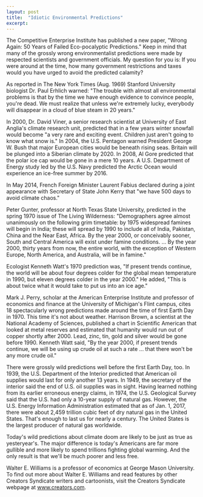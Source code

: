 ```yaml
---
layout: post
title:  "Idiotic Environmental Predictions"
excerpt:
---
```




The Competitive Enterprise Institute has published a new paper, "Wrong Again: 50 Years of Failed Eco-pocalyptic Predictions." Keep in mind that many of the grossly wrong environmentalist predictions were made by respected scientists and government officials. My question for you is: If you were around at the time, how many government restrictions and taxes would you have urged to avoid the predicted calamity?

As reported in The New York Times (Aug. 1969) Stanford University biologist Dr. Paul Erhlich warned: "The trouble with almost all environmental problems is that by the time we have enough evidence to convince people, you're dead. We must realize that unless we're extremely lucky, everybody will disappear in a cloud of blue steam in 20 years." 

In 2000, Dr. David Viner, a senior research scientist at University of East Anglia's climate research unit, predicted that in a few years winter snowfall would become "a very rare and exciting event. Children just aren't going to know what snow is." In 2004, the U.S. Pentagon warned President George W. Bush that major European cities would be beneath rising seas. Britain will be plunged into a Siberian climate by 2020. In 2008, Al Gore predicted that the polar ice cap would be gone in a mere 10 years. A U.S. Department of Energy study led by the U.S. Navy predicted the Arctic Ocean would experience an ice-free summer by 2016.

In May 2014, French Foreign Minister Laurent Fabius declared during a joint appearance with Secretary of State John Kerry that "we have 500 days to avoid climate chaos."

Peter Gunter, professor at North Texas State University, predicted in the spring 1970 issue of The Living Wilderness: "Demographers agree almost unanimously on the following grim timetable: by 1975 widespread famines will begin in India; these will spread by 1990 to include all of India, Pakistan, China and the Near East, Africa. By the year 2000, or conceivably sooner, South and Central America will exist under famine conditions. ... By the year 2000, thirty years from now, the entire world, with the exception of Western Europe, North America, and Australia, will be in famine."



Ecologist Kenneth Watt's 1970 prediction was, "If present trends continue, the world will be about four degrees colder for the global mean temperature in 1990, but eleven degrees colder in the year 2000." He added, "This is about twice what it would take to put us into an ice age."

Mark J. Perry, scholar at the American Enterprise Institute and professor of economics and finance at the University of Michigan's Flint campus, cites 18 spectacularly wrong predictions made around the time of first Earth Day in 1970. This time it's not about weather. Harrison Brown, a scientist at the National Academy of Sciences, published a chart in Scientific American that looked at metal reserves and estimated that humanity would run out of copper shortly after 2000. Lead, zinc, tin, gold and silver would be gone before 1990. Kenneth Watt said, "By the year 2000, if present trends continue, we will be using up crude oil at such a rate ... that there won't be any more crude oil." 

There were grossly wild predictions well before the first Earth Day, too. In 1939, the U.S. Department of the Interior predicted that American oil supplies would last for only another 13 years. In 1949, the secretary of the interior said the end of U.S. oil supplies was in sight. Having learned nothing from its earlier erroneous energy claims, in 1974, the U.S. Geological Survey said that the U.S. had only a 10-year supply of natural gas. However, the U.S. Energy Information Administration estimated that as of Jan. 1, 2017, there were about 2,459 trillion cubic feet of dry natural gas in the United States. That's enough to last us for nearly a century. The United States is the largest producer of natural gas worldwide. 

Today's wild predictions about climate doom are likely to be just as true as yesteryear's. The major difference is today's Americans are far more gullible and more likely to spend trillions fighting global warming. And the only result is that we'll be much poorer and less free.

Walter E. Williams is a professor of economics at George Mason University. To find out more about Walter E. Williams and read features by other Creators Syndicate writers and cartoonists, visit the Creators Syndicate webpage at www.creators.com.
